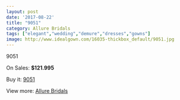 ```yaml
---
layout: post
date: '2017-08-22'
title: "9051"
category: Allure Bridals
tags: ["elegant","wedding","demure","dresses","gowns"]
image: http://www.idealgown.com/16035-thickbox_default/9051.jpg
---
```

9051

On Sales: **$121.995**
<a href="https://www.idealgown.com/en/allure-bridals/6402-9051.html"><amp-img layout="responsive" width="600" height="600" src="//www.idealgown.com/16035-thickbox_default/9051.jpg" alt="9051 0" /></a>
<a href="https://www.idealgown.com/en/allure-bridals/6402-9051.html"><amp-img layout="responsive" width="600" height="600" src="//www.idealgown.com/16036-thickbox_default/9051.jpg" alt="9051 1" /></a>

Buy it: [9051](https://www.idealgown.com/en/allure-bridals/6402-9051.html "9051")

View more: [Allure Bridals](https://www.idealgown.com/en/92-allure-bridals "Allure Bridals")